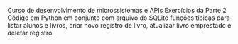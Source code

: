 Curso de desenvolvimento de microssistemas e APIs
Exercícios da Parte 2
Código em Python em conjunto com arquivo do SQLite
funções típicas para listar alunos e livros, criar novo registro de livro, atualizar livro emprestado e deletar registro
